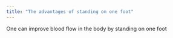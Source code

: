 ```yaml
---
title: "The advantages of standing on one foot"
---
```


One can improve blood flow in the body by standing on one foot
